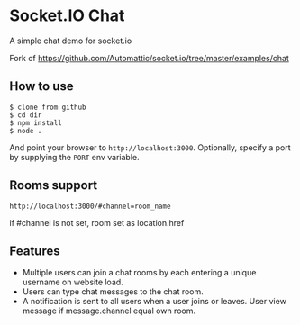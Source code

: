 
# Socket.IO Chat

A simple chat demo for socket.io

Fork of https://github.com/Automattic/socket.io/tree/master/examples/chat

## How to use

```
$ clone from github
$ cd dir
$ npm install
$ node .
```

And point your browser to `http://localhost:3000`. Optionally, specify
a port by supplying the `PORT` env variable.

## Rooms support

```
http://localhost:3000/#channel=room_name
```

if #channel is not set, room set as location.href

## Features

- Multiple users can join a chat rooms by each entering a unique username
on website load.
- Users can type chat messages to the chat room.
- A notification is sent to all users when a user joins or leaves. User view message if message.channel equal own room.
